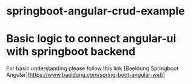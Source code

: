 # springboot-angular-crud-example

# Basic logic to connect angular-ui with springboot backend
For basic understanding please follow this link [Baeldung Springboot Angular][https://www.baeldung.com/spring-boot-angular-web]